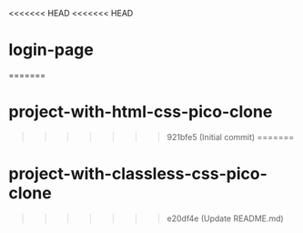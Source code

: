 <<<<<<< HEAD
<<<<<<< HEAD
# login-page
=======
# project-with-html-css-pico-clone
>>>>>>> 921bfe5 (Initial commit)
=======
# project-with-classless-css-pico-clone
>>>>>>> e20df4e (Update README.md)
